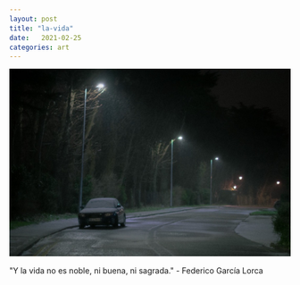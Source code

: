 ```yaml
---
layout: post
title: "la-vida"
date:   2021-02-25
categories: art
---
```


![la-vida](/img/arts/la-vida.jpg)

<span class='image-details'>
"Y la vida no es noble, ni buena, ni sagrada." - Federico García Lorca
</span>


